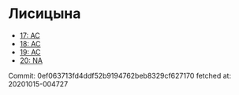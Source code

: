 # Лисицына
- [17: AC](17.md)
- [18: AC](18.md)
- [19: AC](19.md)
- [20: NA](20.md)

Commit: 0ef063713fd4ddf52b9194762beb8329cf627170
 fetched at: 20201015-004727
